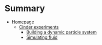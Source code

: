 # Summary

* [Homepage](./homepage.md)
  * [Cinder experiments](./cinder-experiments.md)
    * [Building a dynamic particle system](./cinder-experiments/building_a_dynamic_particle_system/main.md)
    * [Simulating fluid](./cinder-experiments/simulating_fluid/main.md)
